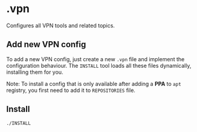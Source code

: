 # .vpn

Configures all VPN tools and related topics.

## Add new VPN config

To add a new VPN config, just create a new `.vpn` file and implement the configuration behaviour. The `INSTALL` tool loads all these files dynamically, installing them for you.

Note: To install a config that is only available after adding a **PPA** to `apt` registry, you first need to add it to `REPOSITORIES` file.

## Install

```bash
./INSTALL
```